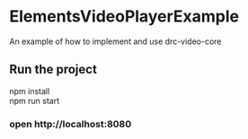 # ElementsVideoPlayerExample
An example of how to implement and use drc-video-core

## Run the project
npm install  
npm run start  

### open http://localhost:8080